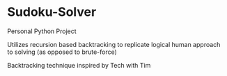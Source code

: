 # Sudoku-Solver
Personal Python Project

Utilizes recursion based backtracking to replicate logical human approach to solving (as opposed to brute-force)

Backtracking technique inspired by Tech with Tim 

